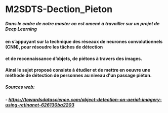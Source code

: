 # M2SDTS-Dection_Pieton

##### Dans le cadre de notre master on est amené à travailler sur un projet de Deep Learning
#### en s’appuyant sur la technique des réseaux de neurones convolutionnels (CNN), pour résoudre les tâches de détection 
#### et de reconnaissance d’objets, de piétons à travers des images.
#### Ainsi le sujet proposé consiste à étudier et de mettre en oeuvre une méthode de détection de personnes au niveau d'un passage piéton.






##### Sources web:
##### - https://towardsdatascience.com/object-detection-on-aerial-imagery-using-retinanet-626130ba2203
